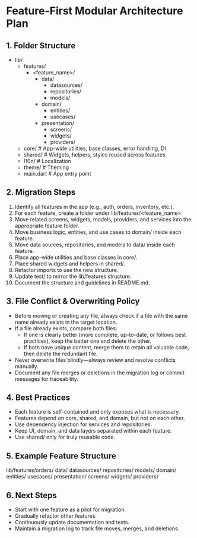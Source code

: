 # Feature-First Modular Architecture Plan

## 1. Folder Structure

- lib/
  - features/
    - <feature_name>/
      - data/
        - datasources/
        - repositories/
        - models/
      - domain/
        - entities/
        - usecases/
      - presentation/
        - screens/
        - widgets/
        - providers/
  - core/           # App-wide utilities, base classes, error handling, DI
  - shared/         # Widgets, helpers, styles reused across features
  - l10n/           # Localization
  - theme/          # Theming
  - main.dart       # App entry point

## 2. Migration Steps

1. Identify all features in the app (e.g., auth, orders, inventory, etc.).
2. For each feature, create a folder under lib/features/<feature_name>.
3. Move related screens, widgets, models, providers, and services into the appropriate feature folder.
4. Move business logic, entities, and use cases to domain/ inside each feature.
5. Move data sources, repositories, and models to data/ inside each feature.
6. Place app-wide utilities and base classes in core/.
7. Place shared widgets and helpers in shared/.
8. Refactor imports to use the new structure.
9. Update test/ to mirror the lib/features structure.
10. Document the structure and guidelines in README.md.

## 3. File Conflict & Overwriting Policy

- Before moving or creating any file, always check if a file with the same name already exists in the target location.
- If a file already exists, compare both files:
  - If one is clearly better (more complete, up-to-date, or follows best practices), keep the better one and delete the other.
  - If both have unique content, merge them to retain all valuable code, then delete the redundant file.
- Never overwrite files blindly—always review and resolve conflicts manually.
- Document any file merges or deletions in the migration log or commit messages for traceability.

## 4. Best Practices

- Each feature is self-contained and only exposes what is necessary.
- Features depend on core, shared, and domain, but not on each other.
- Use dependency injection for services and repositories.
- Keep UI, domain, and data layers separated within each feature.
- Use shared/ only for truly reusable code.

## 5. Example Feature Structure

lib/features/orders/
  data/
    datasources/
    repositories/
    models/
  domain/
    entities/
    usecases/
  presentation/
    screens/
    widgets/
    providers/

## 6. Next Steps

- Start with one feature as a pilot for migration.
- Gradually refactor other features.
- Continuously update documentation and tests.
- Maintain a migration log to track file moves, merges, and deletions.
